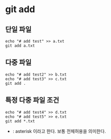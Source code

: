 # git add

## 단일 파일

```
echo "# add test" >> a.txt
git add a.txt
```

## 다중 파일 

```
echo "# add test2" >> b.txt
echo "# add test3" >> c.txt
git add .
```

## 특정 다중 파일 조건

```
echo "# add test4" >> d.txt
echo "# add test5" >> e.txt
git add *.txt
```

* : asterisk 이라고 한다. 보통 전체허용을 의미한다. 

